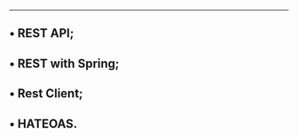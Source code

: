 ---------------------------------
• REST API;
-------------------------------------
• REST with Spring;
-------------------------------------
• Rest Client;
------------------------------
• HATEOAS.
-------------------------------
